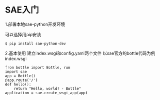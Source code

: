 # SAE入门

1.部署本地sae-python开发环境

可以选择用pip安装
   
    $ pip install sae-python-dev
    
2.基本使用
建立index.wsgi和config.yaml两个文件
以sae官方的bottle代码为例
index.wsgi
    
    from bottle import Bottle, run
    import sae
    app = Bottle()
    @app.route('/')
    def hello():
        return "Hello, world! - Bottle"
    application = sae.create_wsgi_app(app)
    
    
    